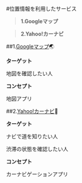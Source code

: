 #位置情報を利用したサービス
>**1.Googleマップ**

>**2.Yahoo!カーナビ**

##1.[Googleマップ](https://maps.google.co.jp/):earth_asia:

**ターゲット**

地図を確認したい人

**コンセプト**

地図アプリ

##2.[Yahoo!カーナビ](https://carnavi.yahoo.co.jp/promo/):taxi:

**ターゲット**

ナビで道を知りたい人

渋滞の状態を確認したい人

**コンセプト**

カーナビゲーションアプリ
